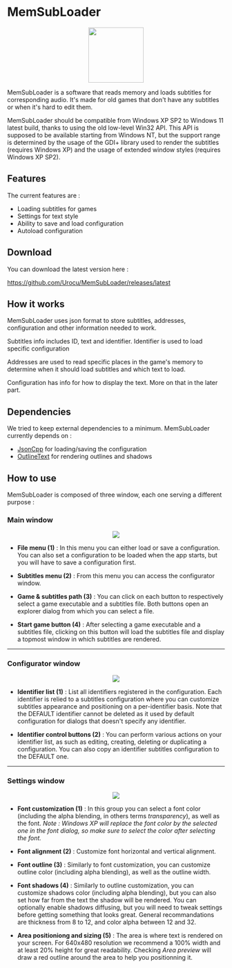 
# MemSubLoader
<p align="center">
  <img width="128" height="128" src="https://raw.githubusercontent.com/senolem/MemSubLoader/main/logo/logo.png">
</p>

MemSubLoader is a software that reads memory and loads subtitles for corresponding audio. It's made for old games that don't have any subtitles or when it's hard to edit them.

MemSubLoader should be compatible from Windows XP SP2 to Windows 11 latest build, thanks to using the old low-level Win32 API. This API is supposed to be available starting from Windows NT, but the support range is determined by the usage of the GDI+ library used to render the subtitles (requires Windows XP) and the usage of extended window styles (requires Windows XP SP2).

## Features
The current features are :

- Loading subtitles for games
- Settings for text style
- Ability to save and load configuration
- Autoload configuration

## Download
You can download the latest version here :

https://github.com/Urocu/MemSubLoader/releases/latest

## How it works
MemSubLoader uses json format to store subtitles, addresses, configuration and other information needed to work.

Subtitles info includes ID, text and identifier. Identifier is used to load specific configuration

Addresses are used to read specific places in the game's memory to determine when it should load subtitles and which text to load.

Configuration has info for how to display the text. More on that in the later part.

## Dependencies
We tried to keep external dependencies to a minimum. MemSubLoader currently depends on :
- [JsonCpp](https://github.com/open-source-parsers/jsoncpp "JsonCpp") for loading/saving the configuration
- [OutlineText](https://github.com/shaovoon/outline-text "OutlineText") for rendering outlines and shadows

## How to use
MemSubLoader is composed of three window, each one serving a different purpose :

###  Main window

<p align="center">
	<img src="https://github.com/senolem/MemSubLoader/blob/main/doc/main.png?raw=true">
</p>

- **File menu (1)** : In this menu you can either load or save a configuration. You can also set a configuration to be loaded when the app starts, but you will have to save a configuration first.

- **Subtitles menu (2)** : From this menu you can access the configurator window.

- **Game & subtitles path (3)** : You can click on each button to respectively select a game executable and a subtitles file. Both buttons open an explorer dialog from which you can select a file.

- **Start game button (4)** : After selecting a game executable and a subtitles file, clicking on this button will load the subtitles file and display a topmost window in which subtitles are rendered.

------------

###  Configurator window

<p align="center">
	<img src="https://github.com/senolem/MemSubLoader/blob/main/doc/configurator.png?raw=true">
</p>

- **Identifier list (1)** : List all identifiers registered in the configuration. Each identifier is relied to a subtitles configuration where you can customize subtitles appearance and positioning on a per-identifier basis. Note that the DEFAULT identifier cannot be deleted as it used by default configuration for dialogs that doesn't specify any identifier.

- **Identifier control buttons (2)** : You can perform various actions on your identifier list, as such as editing, creating, deleting or duplicating a configuration. You can also copy an identifier subtitles configuration to the DEFAULT one.

------------

###  Settings window
<p align="center">
	<img src="https://github.com/senolem/MemSubLoader/blob/main/doc/settings.png?raw=true">
</p>

- **Font customization (1)** : In this group you can select a font color (including the alpha blending, in others terms *transparency*), as well as the font.
*Note : Windows XP will replace the font color by the selected one in the font dialog, so make sure to select the color after selecting the font.*

- **Font alignment (2)** : Customize font horizontal and vertical alignment.

- **Font outline (3)** : Similarly to font customization, you can customize outline color (including alpha blending), as well as the outline width.

- **Font shadows (4)** : Similarly to outline customization, you can customize shadows color (including alpha blending), but you can also set how far from the text the shadow will be rendered. You can optionally enable shadows diffusing, but you will need to tweak settings before getting something that looks great. General recommandations are thickness from 8 to 12, and color alpha between 12 and 32.

- **Area positioniong and sizing (5)** : The area is where text is rendered on your screen. For 640x480 resolution we recommend a 100% width and at least 20% height for great readability. Checking *Area preview* will draw a red outline around the area to help you positionning it.
